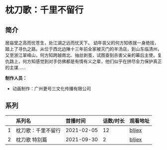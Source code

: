 # 枕刀歌：千里不留行


## 简介

居庙堂之高而忧苍生，处江湖之远而忧天下。 幼年丧父的何方知练就一身绝技，踏上了寻仇之路。从位于西北边陲十三年前全家被灭门的羊汤店，到山东临清州，又至浙江翠峰山，何方知跨越南北、抽丝剥茧，试图查到杀害父亲的幕后主使。复仇路上，何方知感觉到对手仿佛都是有情有义之辈，他们似乎在拼尽全力保护真正的主谋……

**制作人员：**
- 动画制作：广州更号三文化传播有限公司

## 系列

|     | 系列名       | 首播时间       | 话数/时长 | 观看地址                                            |
|:----|:----------|:-----------|:------|:------------------------------------------------|
| 1   | 枕刀歌：千里不留行 | 2021-02-05 | 12    | [bljiex](https://svip.bljiex.cc/?index28585-2-1.htm)  |
| 2   | 枕刀歌 特别篇   | 2021-09-30 | 2     | [bljiex](https://svip.bljiex.cc/?index28585-2-1.htm) |
